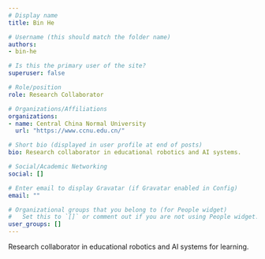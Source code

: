 ```yaml
---
# Display name
title: Bin He

# Username (this should match the folder name)
authors:
- bin-he

# Is this the primary user of the site?
superuser: false

# Role/position
role: Research Collaborator

# Organizations/Affiliations
organizations:
- name: Central China Normal University
  url: "https://www.ccnu.edu.cn/"

# Short bio (displayed in user profile at end of posts)
bio: Research collaborator in educational robotics and AI systems.

# Social/Academic Networking
social: []

# Enter email to display Gravatar (if Gravatar enabled in Config)
email: ""

# Organizational groups that you belong to (for People widget)
#   Set this to `[]` or comment out if you are not using People widget.
user_groups: []
---
```


Research collaborator in educational robotics and AI systems for learning. 